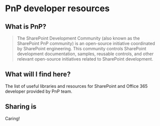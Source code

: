 # PnP developer resources

## What is PnP?

> The SharePoint Development Community (also known as the SharePoint PnP community) is an open-source initiative coordinated by SharePoint engineering. This community controls SharePoint development documentation, samples, reusable controls, and other relevant open-source initiatives related to SharePoint development.

## What will I find here?
The list of useful libraries and resources for SharePoint and Office 365 developer provided by PnP team.

## Sharing is
Caring!